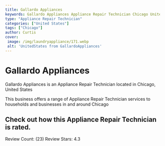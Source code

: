 ```yaml
---
title: Gallardo Appliances
keywords: Gallardo Appliances Appliance Repair Technician Chicago United States 
type: "Appliance Repair Technician"
categories: ["United States"]
tags: ["Chicago"]
author: Curtis
cover:
 image: /img/laundryappliance/171.webp
 alt: 'UnitedStates from GallardoAppliances'
---
```


# Gallardo Appliances
Gallardo Appliances is an Appliance Repair Technician located in Chicago, United States

This business offers a range of Appliance Repair Technician services to households and businesses in and around Chicago

## Check out how this Appliance Repair Technician is rated.
Review Count: (23)
Review Stars: 4.3
